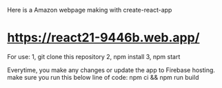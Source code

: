Here is a Amazon webpage making with create-react-app

# https://react21-9446b.web.app/

For use:
1, git clone this repository
2, npm install
3, npm start

Everytime, you make any changes or update the app to Firebase hosting.
make sure you run this below line of code:
npm ci && npm run build
